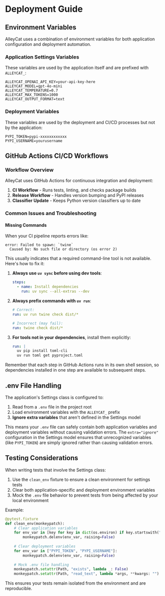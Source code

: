 # Deployment Guide

## Environment Variables

AlleyCat uses a combination of environment variables for both application configuration and deployment automation.

### Application Settings Variables

These variables are used by the application itself and are prefixed with `ALLEYCAT_`:

```
ALLEYCAT_OPENAI_API_KEY=your-api-key-here
ALLEYCAT_MODEL=gpt-4o-mini
ALLEYCAT_TEMPERATURE=0.7
ALLEYCAT_MAX_TOKENS=1000
ALLEYCAT_OUTPUT_FORMAT=text
```

### Deployment Variables

These variables are used by the deployment and CI/CD processes but not by the application:

```
PYPI_TOKEN=pypi-xxxxxxxxxxxx
PYPI_USERNAME=yourusername
```

## GitHub Actions CI/CD Workflows

### Workflow Overview

AlleyCat uses GitHub Actions for continuous integration and deployment:

1. **CI Workflow** - Runs tests, linting, and checks package builds
2. **Release Workflow** - Handles version bumping and PyPI releases
3. **Classifier Update** - Keeps Python version classifiers up to date

### Common Issues and Troubleshooting

#### Missing Commands

When your CI pipeline reports errors like:

```
error: Failed to spawn: `twine`
  Caused by: No such file or directory (os error 2)
```

This usually indicates that a required command-line tool is not available. Here's how to fix it:

1. **Always use `uv sync` before using dev tools**:
   ```yaml
   steps:
     - name: Install dependencies
       run: uv sync --all-extras --dev
   ```

2. **Always prefix commands with `uv run`**:
   ```yaml
   # Correct:
   run: uv run twine check dist/*
   
   # Incorrect (may fail):
   run: twine check dist/*
   ```

3. **For tools not in your dependencies**, install them explicitly:
   ```yaml
   run: |
     uv pip install toml-cli
     uv run toml get pyproject.toml
   ```

Remember that each step in GitHub Actions runs in its own shell session, so dependencies installed in one step are available to subsequent steps.

## .env File Handling

The application's Settings class is configured to:

1. Read from a `.env` file in the project root
2. Load environment variables with the `ALLEYCAT_` prefix
3. **Ignore extra variables** that aren't defined in the Settings model

This means your `.env` file can safely contain both application variables and deployment variables without causing validation errors. The `extra="ignore"` configuration in the Settings model ensures that unrecognized variables (like `PYPI_TOKEN`) are simply ignored rather than causing validation errors.

## Testing Considerations

When writing tests that involve the Settings class:

1. Use the `clean_env` fixture to ensure a clean environment for settings tests
2. Clear both application-specific and deployment environment variables
3. Mock the `.env` file behavior to prevent tests from being affected by your local environment

Example:

```python
@pytest.fixture
def clean_env(monkeypatch):
    # Clear application variables
    for env_var in [key for key in dict(os.environ) if key.startswith("ALLEYCAT_")]:
        monkeypatch.delenv(env_var, raising=False)
    
    # Clear deployment variables
    for env_var in ["PYPI_TOKEN", "PYPI_USERNAME"]:
        monkeypatch.delenv(env_var, raising=False)
        
    # Mock .env file handling
    monkeypatch.setattr(Path, "exists", lambda _: False)
    monkeypatch.setattr(Path, "read_text", lambda *args, **kwargs: "")
```

This ensures your tests remain isolated from the environment and are reproducible. 